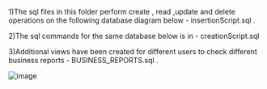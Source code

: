 1)The sql files in this folder perform create , read ,update and delete operations on the following database diagram below - insertionScript.sql .

2)The sql commands for the same database below is in - creationScript.sql 

3)Additional views have been created for different users to check different business reports - BUSINESS_REPORTS.sql .


![image](https://github.com/user-attachments/assets/af05ff83-21f5-418e-9fe8-ce5012001a93)



